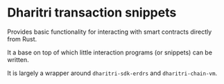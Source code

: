 # Dharitri transaction snippets

Provides basic functionality for interacting with smart contracts directly from Rust.

It a base on top of which little interaction programs (or snippets) can be written.

It is largely a wrapper around `dharitri-sdk-erdrs` and `dharitri-chain-vm`.
